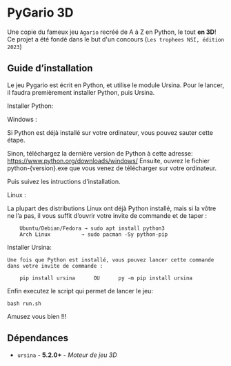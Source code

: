 # PyGario 3D

Une copie du fameux jeu `Agario` recréé de A à Z en Python, le tout **en 3D**!
Ce projet a été fondé dans le but d'un concours (`Les trophees NSI, édition 2023`)

## Guide d’installation

Le jeu Pygario est écrit en Python, et utilise le module Ursina. Pour le lancer, il 	faudra premièrement installer Python, puis Ursina.

Installer Python:

Windows :

Si Python est déjà installé sur votre ordinateur, vous pouvez sauter cette étape.

Sinon, téléchargez la dernière version de Python à cette adresse: https://www.python.org/downloads/windows/
Ensuite, ouvrez le fichier python-{version}.exe que vous venez de télécharger sur votre ordinateur.

Puis suivez les intructions d'installation.



Linux :
	
La plupart des distributions Linux ont déjà Python installé, mais si la vôtre 	ne l’a pas, il vous suffit d’ouvrir votre invite de commande et de taper :
		
		Ubuntu/Debian/Fedora → sudo apt install python3
		Arch Linux 		    → sudo pacman -Sy python-pip




Installer Ursina:

	Une fois que Python est installé, vous pouvez lancer cette commande dans votre invite de commande :

		pip install ursina   	OU  	py -m pip install ursina


Enfin executez le script qui permet de lancer le jeu:

 	bash run.sh

Amusez vous bien !!!
	

## Dépendances

- `ursina` - **5.2.0+** - *Moteur de jeu 3D*
